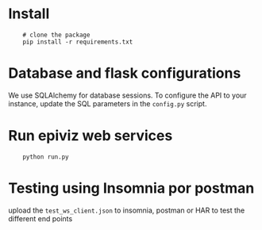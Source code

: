 # Install
```
    # clone the package
    pip install -r requirements.txt
```

# Database and flask configurations

We use SQLAlchemy for database sessions. To configure the API to your instance, update the SQL 
parameters in the `config.py` script.

# Run epiviz web services
```
    python run.py
```

# Testing using Insomnia por postman
upload the `test_ws_client.json` to insomnia, postman or HAR to test the different end points 